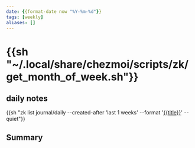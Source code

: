 ```yaml
---
date: {{format-date now "%Y-%m-%d"}}
tags: [weekly]
aliases: []
---
```

# {{sh "~/.local/share/chezmoi/scripts/zk/get_month_of_week.sh"}}

## daily notes

{{sh "zk list journal/daily --created-after 'last 1 weeks' --format '[{{title}}](../daily/{{filename}})' --quiet"}}

## Summary
